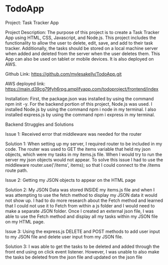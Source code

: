 # TodoApp


Project: Task Tracker App

Project Description: The purpose of this project is to create a Task Tracker App using HTML, CSS, Javascript, and Node.js. This project includes the functionality to allow the user to delete, edit, save, and add to their task tracker. Additionally, the tasks should be stored on a local machine server when added and deleted from the server when the user deletes them. This App can also be used on tablet or mobile devices. It is also deployed on AWS.

Github Link: https://github.com/mylesakelly/TodoApp.git

AWS deployed link: https://main.d39cg79fyh6rpg.amplifyapp.com/todoproject/frontend/index

Installation: First, the package.json was installed by using the command npm init -y. For the backend portion of this project, Node.js was used. I installed Node.js by using the command npm i node in my terminal. I also installed express.js by using the command npm i express in my terminal. 



Backend Struggles and Solutions

Issue 1: Received error that middleware was needed for the router


Solution 1: When setting up my server, I required router to be included in my code. The router was used to GET the items variable that held my json objects, which were my tasks in my items.js file. When I would try to run the server my json objects would not appear. To solve this issue I had to use the middleware router.use('/items', items); so that I could connect to the /items route path.

Issue 2: Getting my JSON objects to appear on the HTML page

Solution 2: My JSON Data was stored INSIDE my items.js file and when I was attempting to use the fetch method to display my JSON data it would not show up. I had to do more research about the Fetch method and learned that I could not use it to Fetch from within a js folder and I would need to make a separate JSON folder. Once I created an external json file, I was able to use the Fetch method and display all my tasks within my JSON file on my HTML page.

Issue 3: Using the express.js DELETE and POST methods to add user input to my JSON file and delete user input from my JSON file.

Solution 3: I was able to get the tasks to be deleted and added through the front end using on click event listener. However, I was unable to also make the tasks be deleted from the json file and updated on the json file
